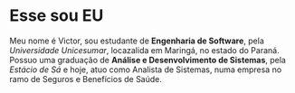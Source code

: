 # Esse sou EU
Meu nome é Victor, sou estudante de **Engenharia de Software**, pela *Universidade Unicesumar*, locazalida em Maringá, no estado do Paraná. Possuo uma graduação de **Análise e Desenvolvimento de Sistemas**, pela *Estácio de Sá* e hoje, atuo como Analista de Sistemas, numa empresa no ramo de Seguros e Benefícios de Saúde.
